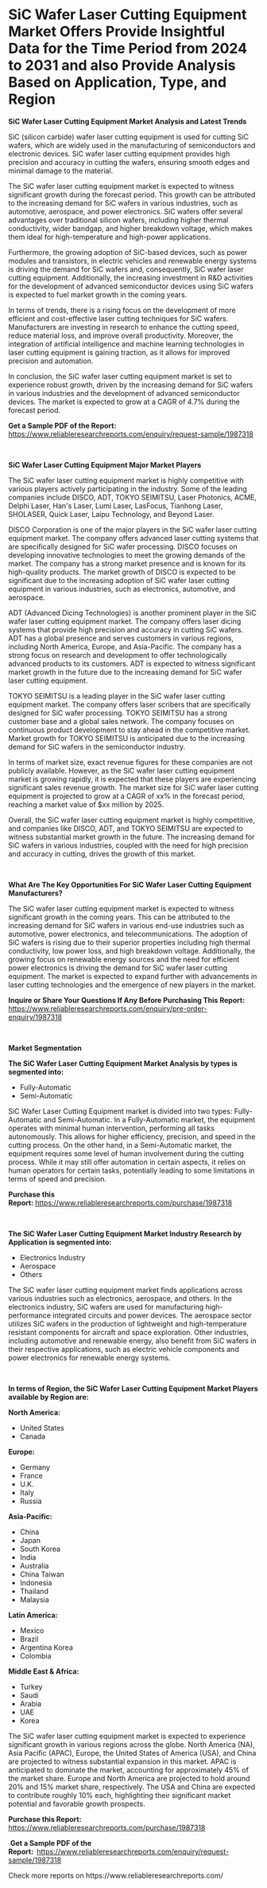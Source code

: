 <p><h1>SiC Wafer Laser Cutting Equipment Market Offers Provide Insightful Data for the Time Period from 2024 to 2031 and also Provide Analysis Based on Application, Type, and Region</h1></p><p><strong>SiC Wafer Laser Cutting Equipment Market Analysis and Latest Trends</strong></p>
<p><p>SiC (silicon carbide) wafer laser cutting equipment is used for cutting SiC wafers, which are widely used in the manufacturing of semiconductors and electronic devices. SiC wafer laser cutting equipment provides high precision and accuracy in cutting the wafers, ensuring smooth edges and minimal damage to the material.</p><p>The SiC wafer laser cutting equipment market is expected to witness significant growth during the forecast period. This growth can be attributed to the increasing demand for SiC wafers in various industries, such as automotive, aerospace, and power electronics. SiC wafers offer several advantages over traditional silicon wafers, including higher thermal conductivity, wider bandgap, and higher breakdown voltage, which makes them ideal for high-temperature and high-power applications.</p><p>Furthermore, the growing adoption of SiC-based devices, such as power modules and transistors, in electric vehicles and renewable energy systems is driving the demand for SiC wafers and, consequently, SiC wafer laser cutting equipment. Additionally, the increasing investment in R&D activities for the development of advanced semiconductor devices using SiC wafers is expected to fuel market growth in the coming years.</p><p>In terms of trends, there is a rising focus on the development of more efficient and cost-effective laser cutting techniques for SiC wafers. Manufacturers are investing in research to enhance the cutting speed, reduce material loss, and improve overall productivity. Moreover, the integration of artificial intelligence and machine learning technologies in laser cutting equipment is gaining traction, as it allows for improved precision and automation.</p><p>In conclusion, the SiC wafer laser cutting equipment market is set to experience robust growth, driven by the increasing demand for SiC wafers in various industries and the development of advanced semiconductor devices. The market is expected to grow at a CAGR of 4.7% during the forecast period.</p></p>
<p><strong>Get a Sample PDF of the Report:&nbsp;</strong> <a href="https://www.reliableresearchreports.com/enquiry/request-sample/1987318">https://www.reliableresearchreports.com/enquiry/request-sample/1987318</a></p>
<p>&nbsp;</p>
<p><strong>SiC Wafer Laser Cutting Equipment Major Market Players</strong></p>
<p><p>The SiC wafer laser cutting equipment market is highly competitive with various players actively participating in the industry. Some of the leading companies include DISCO, ADT, TOKYO SEIMITSU, Laser Photonics, ACME, Delphi Laser, Han's Laser, Lumi Laser, LasFocus, Tianhong Laser, SHOLASER, Quick Laser, Laipu Technology, and Beyond Laser.</p><p>DISCO Corporation is one of the major players in the SiC wafer laser cutting equipment market. The company offers advanced laser cutting systems that are specifically designed for SiC wafer processing. DISCO focuses on developing innovative technologies to meet the growing demands of the market. The company has a strong market presence and is known for its high-quality products. The market growth of DISCO is expected to be significant due to the increasing adoption of SiC wafer laser cutting equipment in various industries, such as electronics, automotive, and aerospace.</p><p>ADT (Advanced Dicing Technologies) is another prominent player in the SiC wafer laser cutting equipment market. The company offers laser dicing systems that provide high precision and accuracy in cutting SiC wafers. ADT has a global presence and serves customers in various regions, including North America, Europe, and Asia-Pacific. The company has a strong focus on research and development to offer technologically advanced products to its customers. ADT is expected to witness significant market growth in the future due to the increasing demand for SiC wafer laser cutting equipment.</p><p>TOKYO SEIMITSU is a leading player in the SiC wafer laser cutting equipment market. The company offers laser scribers that are specifically designed for SiC wafer processing. TOKYO SEIMITSU has a strong customer base and a global sales network. The company focuses on continuous product development to stay ahead in the competitive market. Market growth for TOKYO SEIMITSU is anticipated due to the increasing demand for SiC wafers in the semiconductor industry.</p><p>In terms of market size, exact revenue figures for these companies are not publicly available. However, as the SiC wafer laser cutting equipment market is growing rapidly, it is expected that these players are experiencing significant sales revenue growth. The market size for SiC wafer laser cutting equipment is projected to grow at a CAGR of xx% in the forecast period, reaching a market value of $xx million by 2025.</p><p>Overall, the SiC wafer laser cutting equipment market is highly competitive, and companies like DISCO, ADT, and TOKYO SEIMITSU are expected to witness substantial market growth in the future. The increasing demand for SiC wafers in various industries, coupled with the need for high precision and accuracy in cutting, drives the growth of this market.</p></p>
<p>&nbsp;</p>
<p><strong>What Are The Key Opportunities For SiC Wafer Laser Cutting Equipment Manufacturers?</strong></p>
<p><p>The SiC wafer laser cutting equipment market is expected to witness significant growth in the coming years. This can be attributed to the increasing demand for SiC wafers in various end-use industries such as automotive, power electronics, and telecommunications. The adoption of SiC wafers is rising due to their superior properties including high thermal conductivity, low power loss, and high breakdown voltage. Additionally, the growing focus on renewable energy sources and the need for efficient power electronics is driving the demand for SiC wafer laser cutting equipment. The market is expected to expand further with advancements in laser cutting technologies and the emergence of new players in the market.</p></p>
<p><strong>Inquire or Share Your Questions If Any Before Purchasing This Report:</strong> <a href="https://www.reliableresearchreports.com/enquiry/pre-order-enquiry/1987318">https://www.reliableresearchreports.com/enquiry/pre-order-enquiry/1987318</a></p>
<p>&nbsp;</p>
<p><strong>Market Segmentation</strong></p>
<p><strong>The SiC Wafer Laser Cutting Equipment Market Analysis by types is segmented into:</strong></p>
<p><ul><li>Fully-Automatic</li><li>Semi-Automatic</li></ul></p>
<p><p>SiC Wafer Laser Cutting Equipment market is divided into two types: Fully-Automatic and Semi-Automatic. In a Fully-Automatic market, the equipment operates with minimal human intervention, performing all tasks autonomously. This allows for higher efficiency, precision, and speed in the cutting process. On the other hand, in a Semi-Automatic market, the equipment requires some level of human involvement during the cutting process. While it may still offer automation in certain aspects, it relies on human operators for certain tasks, potentially leading to some limitations in terms of speed and precision.</p></p>
<p><strong>Purchase this Report:&nbsp;</strong><a href="https://www.reliableresearchreports.com/purchase/1987318">https://www.reliableresearchreports.com/purchase/1987318</a></p>
<p>&nbsp;</p>
<p><strong>The SiC Wafer Laser Cutting Equipment Market Industry Research by Application is segmented into:</strong></p>
<p><ul><li>Electronics Industry</li><li>Aerospace</li><li>Others</li></ul></p>
<p><p>The SiC wafer laser cutting equipment market finds applications across various industries such as electronics, aerospace, and others. In the electronics industry, SiC wafers are used for manufacturing high-performance integrated circuits and power devices. The aerospace sector utilizes SiC wafers in the production of lightweight and high-temperature resistant components for aircraft and space exploration. Other industries, including automotive and renewable energy, also benefit from SiC wafers in their respective applications, such as electric vehicle components and power electronics for renewable energy systems.</p></p>
<p>&nbsp;</p>
<p><strong>In terms of Region, the SiC Wafer Laser Cutting Equipment Market Players available by Region are:</strong></p>
<p>
    <p> <strong> North America: </strong>
        <ul>
            <li>United States</li>
            <li>Canada</li>
        </ul>
        </p> 
    <p> <strong> Europe: </strong>
        <ul>
            <li>Germany</li>
            <li>France</li>
            <li>U.K.</li>
            <li>Italy</li>
            <li>Russia</li>
        </ul>
        </p> 
    <p> <strong> Asia-Pacific: </strong>
        <ul>
            <li>China</li>
            <li>Japan</li>
            <li>South Korea</li>
            <li>India</li>
            <li>Australia</li>
            <li>China Taiwan</li>
            <li>Indonesia</li>
            <li>Thailand</li>
            <li>Malaysia</li>
        </ul>
        </p> 
    <p> <strong> Latin America: </strong>
        <ul>
            <li>Mexico</li>
            <li>Brazil</li>
            <li>Argentina Korea</li>
            <li>Colombia</li>
        </ul>
        </p> 
    <p> <strong> Middle East & Africa: </strong>
        <ul>
            <li>Turkey</li>
            <li>Saudi</li>
            <li>Arabia</li>
            <li>UAE</li>
            <li>Korea</li>
        </ul>
    </p>
    </p>
<p><p>The SiC wafer laser cutting equipment market is expected to experience significant growth in various regions across the globe. North America (NA), Asia Pacific (APAC), Europe, the United States of America (USA), and China are projected to witness substantial expansion in this market. APAC is anticipated to dominate the market, accounting for approximately 45% of the market share. Europe and North America are projected to hold around 20% and 15% market share, respectively. The USA and China are expected to contribute roughly 10% each, highlighting their significant market potential and favorable growth prospects.</p></p>
<p><strong>Purchase this Report: </strong><a href="https://www.reliableresearchreports.com/purchase/1987318">https://www.reliableresearchreports.com/purchase/1987318</a></p>
<p>&nbsp;<strong>Get a Sample PDF of the Report:&nbsp;&nbsp;</strong><a href="https://www.reliableresearchreports.com/enquiry/request-sample/1987318">https://www.reliableresearchreports.com/enquiry/request-sample/1987318</a></p>
<p><strong></strong></p>
<p>Check more reports on https://www.reliableresearchreports.com/</p>